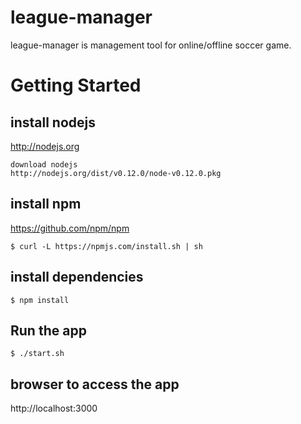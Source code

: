 # league-manager
league-manager is management tool for online/offline soccer game.


# Getting Started
## install nodejs
http://nodejs.org
```
download nodejs 
http://nodejs.org/dist/v0.12.0/node-v0.12.0.pkg
```

## install npm
https://github.com/npm/npm
```
$ curl -L https://npmjs.com/install.sh | sh
```

## install dependencies
```
$ npm install
```

## Run the app
```
$ ./start.sh
```

## browser to access the app

http://localhost:3000
